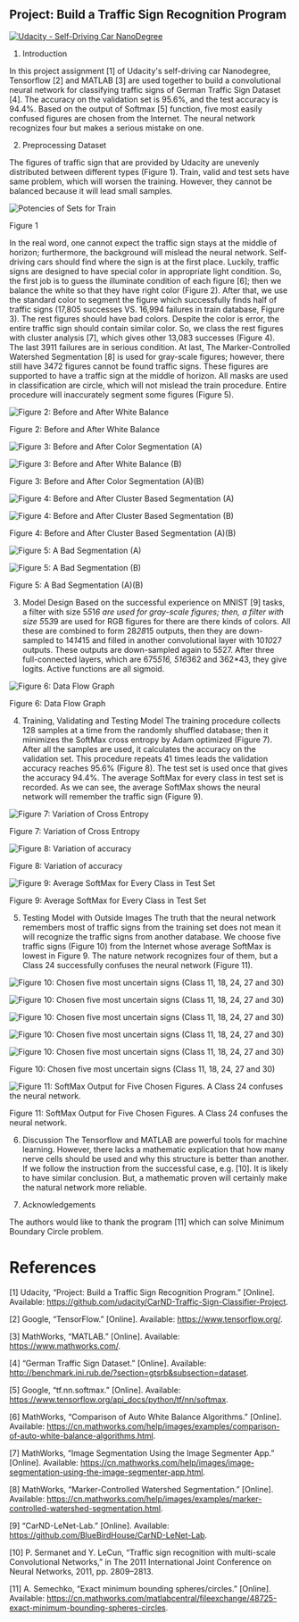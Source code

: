 ## Project: Build a Traffic Sign Recognition Program
[![Udacity - Self-Driving Car NanoDegree](https://s3.amazonaws.com/udacity-sdc/github/shield-carnd.svg)](http://www.udacity.com/drive)

1. 	Introduction

In this project assignment [1] of Udacity's self-driving car Nanodegree, Tensorflow [2] and MATLAB [3] are used together to build a convolutional neural network for classifying traffic signs of German Traffic Sign Dataset [4]. The accuracy on the validation set is 95.6%, and the test accuracy is 94.4%. Based on the output of Softmax [5] function, five most easily confused figures are chosen from the Internet. The neural network recognizes four but makes a serious mistake on one.

2.	Preprocessing Dataset

The figures of traffic sign that are provided by Udacity are unevenly distributed between different types (Figure 1). Train, valid and test sets have same problem, which will worsen the training. However, they cannot be balanced because it will lead small samples. 

![Potencies of Sets for Train](./WriteUpMarkDownFiles/image001.png)

Figure 1

In the real word, one cannot expect the traffic sign stays at the middle of horizon; furthermore, the background will mislead the neural network. Self-driving cars should find where the sign is at the first place. Luckily, traffic signs are designed to have special color in appropriate light condition. So, the first job is to guess the illuminate condition of each figure [6]; then we balance the white so that they have right color (Figure 2). After that, we use the standard color to segment the figure which successfully finds half of traffic signs (17,805 successes VS. 16,994 failures in train database, Figure 3). The rest figures should have bad colors. Despite the color is error, the entire traffic sign should contain similar color. So, we class the rest figures with cluster analysis [7], which gives other 13,083 successes (Figure 4). The last 3911 failures are in serious condition. At last, The Marker-Controlled Watershed Segmentation [8] is used for gray-scale figures; however, there still have 3472 figures cannot be found traffic signs. These figures are supported to have a traffic sign at the middle of horizon. All masks are used in classification are circle, which will not mislead the train procedure. Entire procedure will inaccurately segment some figures (Figure 5).

![Figure 2: Before and After White Balance](./WriteUpMarkDownFiles/image002.png)

Figure 2: Before and After White Balance

![Figure 3: Before and After Color Segmentation (A)](./WriteUpMarkDownFiles/image003.png)

![Figure 3: Before and After White Balance (B)](./WriteUpMarkDownFiles/image004.png)

Figure 3: Before and After Color Segmentation (A)(B)

![Figure 4: Before and After Cluster Based Segmentation (A)](./WriteUpMarkDownFiles/image005.png)

![Figure 4: Before and After Cluster Based Segmentation (B)](./WriteUpMarkDownFiles/image006.png)

Figure 4: Before and After Cluster Based Segmentation (A)(B)

![Figure 5: A Bad Segmentation (A)](./WriteUpMarkDownFiles/image007.png)

![Figure 5: A Bad Segmentation (B)](./WriteUpMarkDownFiles/image008.png)

Figure 5: A Bad Segmentation (A)(B)

3.	Model Design
Based on the successful experience on MNIST [9] tasks, a filter with size 5*5*1*6 are used for gray-scale figures; then, a filter with size 5*5*3*9 are used for RGB figures for there are there kinds of colors. All these are combined to form 28*28*15 outputs, then they are down-sampled to 14*14*15 and filled in another convolutional layer with 10*10*27 outputs. These outputs are down-sampled again to 5*5*27. After three full-connected layers, which are 675*516, 516*362 and 362*43, they give logits. Active functions are all sigmoid. 

![Figure 6: Data Flow Graph](./WriteUpMarkDownFiles/image009.png)

Figure 6: Data Flow Graph

4.	Training, Validating and Testing Model
The training procedure collects 128 samples at a time from the randomly shuffled database; then it minimizes the SoftMax cross entropy by Adam optimized (Figure 7). After all the samples are used, it calculates the accuracy on the validation set. This procedure repeats 41 times leads the validation accuracy reaches 95.6% (Figure 8). The test set is used once that gives the accuracy 94.4%. The average SoftMax for every class in test set is recorded. As we can see, the average SoftMax shows the neural network will remember the traffic sign (Figure 9). 

![Figure 7: Variation of Cross Entropy](./WriteUpMarkDownFiles/image010.png)

Figure 7: Variation of Cross Entropy

![Figure 8: Variation of accuracy](./WriteUpMarkDownFiles/image011.png)

Figure 8: Variation of accuracy

![Figure 9: Average SoftMax for Every Class in Test Set](./WriteUpMarkDownFiles/image012.png)

Figure 9: Average SoftMax for Every Class in Test Set

5.	Testing Model with Outside Images
The truth that the neural network remembers most of traffic signs from the training set does not mean it will recognize the traffic signs from another database. We choose five traffic signs (Figure 10) from the Internet whose average SoftMax is lowest in Figure 9. The nature network recognizes four of them, but a Class 24 successfully confuses the neural network (Figure 11). 

![Figure 10: Chosen five most uncertain signs (Class 11, 18, 24, 27 and 30)](./WriteUpMarkDownFiles/image013.jpg)

![Figure 10: Chosen five most uncertain signs (Class 11, 18, 24, 27 and 30)](./WriteUpMarkDownFiles/image014.jpg)

![Figure 10: Chosen five most uncertain signs (Class 11, 18, 24, 27 and 30)](./WriteUpMarkDownFiles/image015.jpg)

![Figure 10: Chosen five most uncertain signs (Class 11, 18, 24, 27 and 30)](./WriteUpMarkDownFiles/image016.jpg)

![Figure 10: Chosen five most uncertain signs (Class 11, 18, 24, 27 and 30)](./WriteUpMarkDownFiles/image017.jpg)

Figure 10: Chosen five most uncertain signs (Class 11, 18, 24, 27 and 30)

![Figure 11: SoftMax Output for Five Chosen Figures. A Class 24 confuses the neural network.](./WriteUpMarkDownFiles/image018.png)

Figure 11: SoftMax Output for Five Chosen Figures. A Class 24 confuses the neural network.

6.	Discussion
The Tensorflow and MATLAB are powerful tools for machine learning. However, there lacks a mathematic explication that how many nerve cells should be used and why this structure is better than another. If we follow the instruction from the successful case, e.g. [10]. It is likely to have similar conclusion. But, a mathematic proven will certainly make the natural network more reliable. 

7.	Acknowledgements

The authors would like to thank the program [11] which can solve Minimum Boundary Circle problem.

# References

[1]	Udacity, “Project: Build a Traffic Sign Recognition Program.” [Online]. Available: https://github.com/udacity/CarND-Traffic-Sign-Classifier-Project.

[2]	Google, “TensorFlow.” [Online]. Available: https://www.tensorflow.org/.

[3]	MathWorks, “MATLAB.” [Online]. Available: https://www.mathworks.com/.

[4]	“German Traffic Sign Dataset.” [Online]. Available: http://benchmark.ini.rub.de/?section=gtsrb&subsection=dataset.

[5]	Google, “tf.nn.softmax.” [Online]. Available: https://www.tensorflow.org/api_docs/python/tf/nn/softmax.

[6]	MathWorks, “Comparison of Auto White Balance Algorithms.” [Online]. Available: https://cn.mathworks.com/help/images/examples/comparison-of-auto-white-balance-algorithms.html.

[7]	MathWorks, “Image Segmentation Using the Image Segmenter App.” [Online]. Available: https://cn.mathworks.com/help/images/image-segmentation-using-the-image-segmenter-app.html.

[8]	MathWorks, “Marker-Controlled Watershed Segmentation.” [Online]. Available: https://cn.mathworks.com/help/images/examples/marker-controlled-watershed-segmentation.html.

[9]	“CarND-LeNet-Lab.” [Online]. Available: https://github.com/BlueBirdHouse/CarND-LeNet-Lab.

[10]	P. Sermanet and Y. LeCun, “Traffic sign recognition with multi-scale Convolutional Networks,” in The 2011 International Joint Conference on Neural Networks, 2011, pp. 2809–2813.

[11]	A. Semechko, “Exact minimum bounding spheres/circles.” [Online]. Available: https://cn.mathworks.com/matlabcentral/fileexchange/48725-exact-minimum-bounding-spheres-circles.

